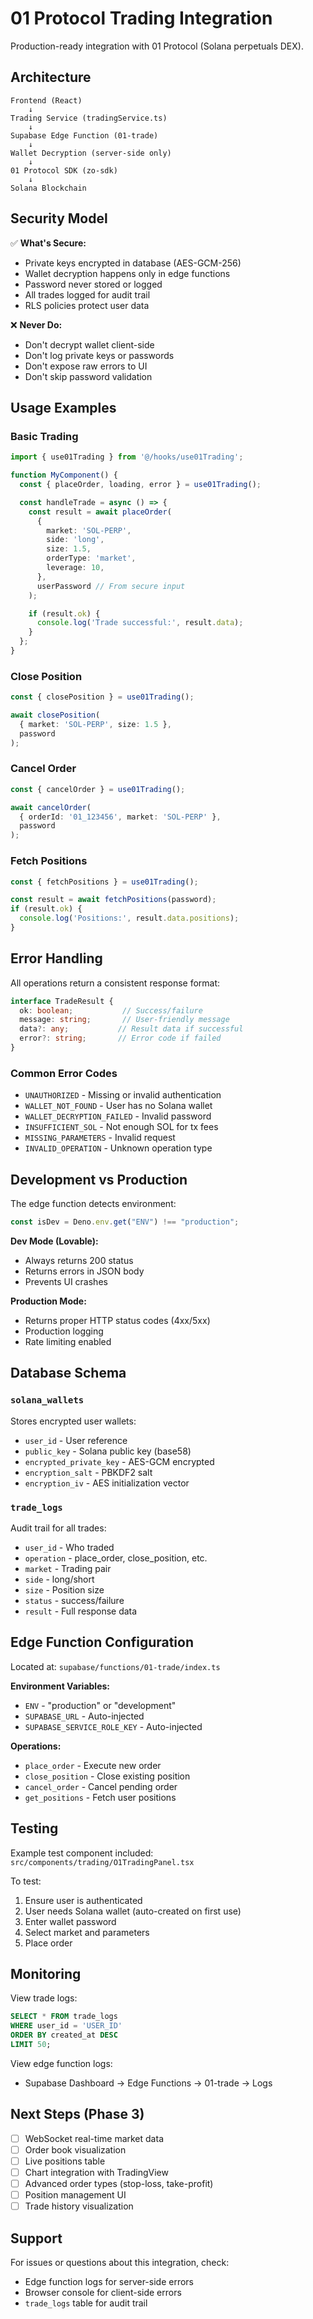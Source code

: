 # 01 Protocol Trading Integration

Production-ready integration with 01 Protocol (Solana perpetuals DEX).

## Architecture

```
Frontend (React)
    ↓
Trading Service (tradingService.ts)
    ↓
Supabase Edge Function (01-trade)
    ↓
Wallet Decryption (server-side only)
    ↓
01 Protocol SDK (zo-sdk)
    ↓
Solana Blockchain
```

## Security Model

✅ **What's Secure:**
- Private keys encrypted in database (AES-GCM-256)
- Wallet decryption happens only in edge functions
- Password never stored or logged
- All trades logged for audit trail
- RLS policies protect user data

❌ **Never Do:**
- Don't decrypt wallet client-side
- Don't log private keys or passwords
- Don't expose raw errors to UI
- Don't skip password validation

## Usage Examples

### Basic Trading

```typescript
import { use01Trading } from '@/hooks/use01Trading';

function MyComponent() {
  const { placeOrder, loading, error } = use01Trading();

  const handleTrade = async () => {
    const result = await placeOrder(
      {
        market: 'SOL-PERP',
        side: 'long',
        size: 1.5,
        orderType: 'market',
        leverage: 10,
      },
      userPassword // From secure input
    );

    if (result.ok) {
      console.log('Trade successful:', result.data);
    }
  };
}
```

### Close Position

```typescript
const { closePosition } = use01Trading();

await closePosition(
  { market: 'SOL-PERP', size: 1.5 },
  password
);
```

### Cancel Order

```typescript
const { cancelOrder } = use01Trading();

await cancelOrder(
  { orderId: '01_123456', market: 'SOL-PERP' },
  password
);
```

### Fetch Positions

```typescript
const { fetchPositions } = use01Trading();

const result = await fetchPositions(password);
if (result.ok) {
  console.log('Positions:', result.data.positions);
}
```

## Error Handling

All operations return a consistent response format:

```typescript
interface TradeResult {
  ok: boolean;           // Success/failure
  message: string;       // User-friendly message
  data?: any;           // Result data if successful
  error?: string;       // Error code if failed
}
```

### Common Error Codes

- `UNAUTHORIZED` - Missing or invalid authentication
- `WALLET_NOT_FOUND` - User has no Solana wallet
- `WALLET_DECRYPTION_FAILED` - Invalid password
- `INSUFFICIENT_SOL` - Not enough SOL for tx fees
- `MISSING_PARAMETERS` - Invalid request
- `INVALID_OPERATION` - Unknown operation type

## Development vs Production

The edge function detects environment:

```typescript
const isDev = Deno.env.get("ENV") !== "production";
```

**Dev Mode (Lovable):**
- Always returns 200 status
- Returns errors in JSON body
- Prevents UI crashes

**Production Mode:**
- Returns proper HTTP status codes (4xx/5xx)
- Production logging
- Rate limiting enabled

## Database Schema

### `solana_wallets`
Stores encrypted user wallets:
- `user_id` - User reference
- `public_key` - Solana public key (base58)
- `encrypted_private_key` - AES-GCM encrypted
- `encryption_salt` - PBKDF2 salt
- `encryption_iv` - AES initialization vector

### `trade_logs`
Audit trail for all trades:
- `user_id` - Who traded
- `operation` - place_order, close_position, etc.
- `market` - Trading pair
- `side` - long/short
- `size` - Position size
- `status` - success/failure
- `result` - Full response data

## Edge Function Configuration

Located at: `supabase/functions/01-trade/index.ts`

**Environment Variables:**
- `ENV` - "production" or "development"
- `SUPABASE_URL` - Auto-injected
- `SUPABASE_SERVICE_ROLE_KEY` - Auto-injected

**Operations:**
- `place_order` - Execute new order
- `close_position` - Close existing position
- `cancel_order` - Cancel pending order
- `get_positions` - Fetch user positions

## Testing

Example test component included:
`src/components/trading/O1TradingPanel.tsx`

To test:
1. Ensure user is authenticated
2. User needs Solana wallet (auto-created on first use)
3. Enter wallet password
4. Select market and parameters
5. Place order

## Monitoring

View trade logs:
```sql
SELECT * FROM trade_logs 
WHERE user_id = 'USER_ID'
ORDER BY created_at DESC
LIMIT 50;
```

View edge function logs:
- Supabase Dashboard → Edge Functions → 01-trade → Logs

## Next Steps (Phase 3)

- [ ] WebSocket real-time market data
- [ ] Order book visualization
- [ ] Live positions table
- [ ] Chart integration with TradingView
- [ ] Advanced order types (stop-loss, take-profit)
- [ ] Position management UI
- [ ] Trade history visualization

## Support

For issues or questions about this integration, check:
- Edge function logs for server-side errors
- Browser console for client-side errors
- `trade_logs` table for audit trail
